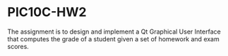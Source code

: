 # PIC10C-HW2

The assignment is to design and implement a Qt Graphical User Interface that computes the grade of a student given a set of homework and exam scores.
